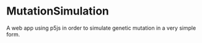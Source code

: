 # MutationSimulation
 A web app using p5js in order to simulate genetic mutation in a very simple form.
